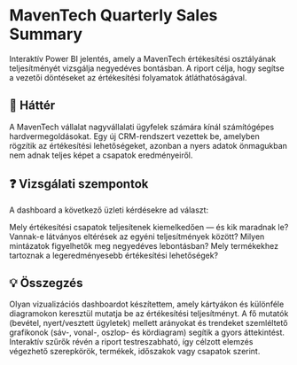 # MavenTech Quarterly Sales Summary
Interaktív Power BI jelentés, amely a MavenTech értékesítési osztályának teljesítményét vizsgálja negyedéves bontásban. A riport célja, hogy segítse a vezetői döntéseket az értékesítési folyamatok átláthatóságával.
  
## 🏢 Háttér
A MavenTech vállalat nagyvállalati ügyfelek számára kínál számítógépes hardvermegoldásokat. Egy új CRM-rendszert vezettek be, amelyben rögzítik az értékesítési lehetőségeket, azonban a nyers adatok önmagukban nem adnak teljes képet a csapatok eredményeiről.
    
## ❓ Vizsgálati szempontok
A dashboard a következő üzleti kérdésekre ad választ:

Mely értékesítési csapatok teljesítenek kiemelkedően — és kik maradnak le?
Vannak-e látványos eltérések az egyéni teljesítmények között?
Milyen mintázatok figyelhetők meg negyedéves lebontásban?
Mely termékekhez tartoznak a legeredményesebb értékesítési lehetőségek?

## 💡 Összegzés
Olyan vizualizációs dashboardot készítettem, amely kártyákon és különféle diagramokon keresztül mutatja be az értékesítési teljesítményt. A fő mutatók (bevétel, nyert/vesztett ügyletek) mellett arányokat és trendeket szemléltető grafikonok (sáv-, vonal-, oszlop- és kördiagram) segítik a gyors áttekintést. Interaktív szűrők révén a riport testreszabható, így célzott elemzés végezhető szerepkörök, termékek, időszakok vagy csapatok szerint.
